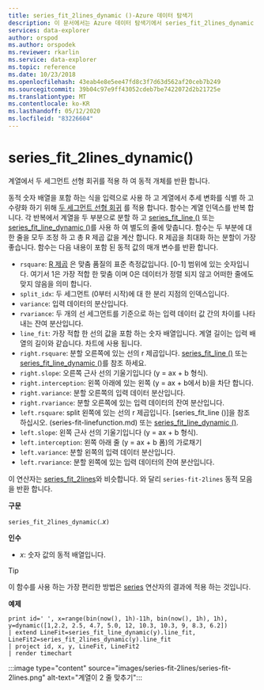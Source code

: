 ```yaml
---
title: series_fit_2lines_dynamic ()-Azure 데이터 탐색기
description: 이 문서에서는 Azure 데이터 탐색기에서 series_fit_2lines_dynamic ()에 대해 설명 합니다.
services: data-explorer
author: orspod
ms.author: orspodek
ms.reviewer: rkarlin
ms.service: data-explorer
ms.topic: reference
ms.date: 10/23/2018
ms.openlocfilehash: 43eab4e8e5ee47fd8c3f7d63d562af20ceb7b249
ms.sourcegitcommit: 39b04c97e9ff43052cdeb7be7422072d2b21725e
ms.translationtype: MT
ms.contentlocale: ko-KR
ms.lasthandoff: 05/12/2020
ms.locfileid: "83226604"
---
```

# <a name="series_fit_2lines_dynamic"></a>series_fit_2lines_dynamic()

계열에서 두 세그먼트 선형 회귀를 적용 하 여 동적 개체를 반환 합니다.  

동적 숫자 배열을 포함 하는 식을 입력으로 사용 하 고 계열에서 추세 변화를 식별 하 고 수량화 하기 위해 [두 세그먼트 선형 회귀](https://en.wikipedia.org/wiki/Segmented_regression) 를 적용 합니다. 함수는 계열 인덱스를 반복 합니다. 각 반복에서 계열을 두 부분으로 분할 하 고 [series_fit_line ()](series-fit-linefunction.md) 또는 [series_fit_line_dynamic ()](series-fit-line-dynamicfunction.md)를 사용 하 여 별도의 줄에 맞춥니다. 함수는 두 부분에 대 한 줄을 모두 조정 하 고 총 R 제곱 값을 계산 합니다. R 제곱을 최대화 하는 분할이 가장 좋습니다. 함수는 다음 내용이 포함 된 동적 값의 매개 변수를 반환 합니다.

* `rsquare`: [R 제곱](https://en.wikipedia.org/wiki/Coefficient_of_determination) 은 맞춤 품질의 표준 측정값입니다. [0-1] 범위에 있는 숫자입니다. 여기서 1은 가장 적합 한 맞춤 이며 0은 데이터가 정렬 되지 않고 어떠한 줄에도 맞지 않음을 의미 합니다.
* `split_idx`: 두 세그먼트 (0부터 시작)에 대 한 분리 지점의 인덱스입니다.
* `variance`: 입력 데이터의 분산입니다.
* `rvariance`: 두 개의 선 세그먼트를 기준으로 하는 입력 데이터 값 간의 차이를 나타내는 잔여 분산입니다.
* `line_fit`: 가장 적합 한 선의 값을 포함 하는 숫자 배열입니다. 계열 길이는 입력 배열의 길이와 같습니다. 차트에 사용 됩니다.
* `right.rsquare`: 분할 오른쪽에 있는 선의 r 제곱입니다. [series_fit_line ()](series-fit-linefunction.md) 또는 [series_fit_line_dynamic ()](series-fit-line-dynamicfunction.md)를 참조 하세요.
* `right.slope`: 오른쪽 근사 선의 기울기입니다 (y = ax + b 형식).
* `right.interception`: 왼쪽 아래에 있는 왼쪽 (y = ax + b에서 b)을 차단 합니다.
* `right.variance`: 분할 오른쪽의 입력 데이터 분산입니다.
* `right.rvariance`: 분할 오른쪽에 있는 입력 데이터의 잔여 분산입니다.
* `left.rsquare`: split 왼쪽에 있는 선의 r 제곱입니다. [series_fit_line ()]을 참조 하십시오. (series-fit-linefunction.md) 또는 [series_fit_line_dynamic ()](series-fit-line-dynamicfunction.md).
* `left.slope`: 왼쪽 근사 선의 기울기입니다 (y = ax + b 형식).
* `left.interception`: 왼쪽 아래 줄 (y = ax + b 폼)의 가로채기
* `left.variance`: 분할 왼쪽의 입력 데이터 분산입니다.
* `left.rvariance`: 분할 왼쪽에 있는 입력 데이터의 잔여 분산입니다.

이 연산자는 [series_fit_2lines](series-fit-2linesfunction.md)와 비슷합니다. 와 달리 `series-fit-2lines` 동적 모음을 반환 합니다.

**구문**

`series_fit_2lines_dynamic(`*.x*`)`

**인수**

* *x*: 숫자 값의 동적 배열입니다.  

> [!TIP]
> 이 함수를 사용 하는 가장 편리한 방법은 [series](make-seriesoperator.md) 연산자의 결과에 적용 하는 것입니다.

**예제**

```kusto
print id=' ', x=range(bin(now(), 1h)-11h, bin(now(), 1h), 1h), y=dynamic([1,2.2, 2.5, 4.7, 5.0, 12, 10.3, 10.3, 9, 8.3, 6.2])
| extend LineFit=series_fit_line_dynamic(y).line_fit, LineFit2=series_fit_2lines_dynamic(y).line_fit
| project id, x, y, LineFit, LineFit2
| render timechart
```

:::image type="content" source="images/series-fit-2lines/series-fit-2lines.png" alt-text="계열이 2 줄 맞추기":::
